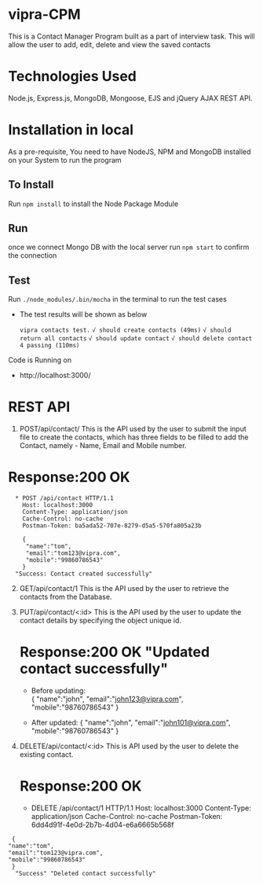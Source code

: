 # vipra-CPM
 This is a Contact Manager Program built as a part of interview task. This will allow the user to add, edit, delete and view the saved contacts

# Technologies Used
Node.js, Express.js, MongoDB, Mongoose, EJS and jQuery AJAX REST API.

# Installation in local
As a pre-requisite, You need to have NodeJS, NPM and MongoDB installed on your System to run the program

## To Install

Run `npm install` to install the Node Package Module

## Run

once we connect Mongo DB with the local server run `npm start` to confirm the connection

## Test

Run `./node_modules/.bin/mocha` in the terminal to run the test cases

 * The test results will be shown as below


    `vipra contacts test.`
    `√ should create contacts (49ms)`
    `√ should return all contacts`
    `√ should update contact`
    `√ should delete contact`
    ` 4 passing (110ms)`

Code is Running on 
+ http://localhost:3000/

# REST API
 1. POST/api/contact/
    This is the API used by the user to submit the input file to create the contacts, which has three fields to be filled to add the Contact, namely - Name, Email and Mobile number.
    
   # Response:200 OK
      * POST /api/contact HTTP/1.1
        Host: localhost:3000
        Content-Type: application/json
        Cache-Control: no-cache
        Postman-Token: ba5ada52-707e-8279-d5a5-570fa805a23b

        {
	     "name":"tom",
	     "email":"tom123@vipra.com",
	     "mobile":"99860786543"
        }
      "Success: Contact created successfully"  

 2. GET/api/contact/1
    This is the API used by the user to retrieve the contacts from the Database.

 3. PUT/api/contact/<:id>
    This is the API used by the user to update the contact details by specifying the object unique id.

    # Response:200 OK "Updated contact successfully"
       * Before updating:   
         {
	   "name":"john",
	   "email":"john123@vipra.com",
	   "mobile":"98760786543"
	  }
    
      * After updated:
         {
	    "name":"john",
	    "email":"john101@vipra.com",
	    "mobile":"98760786543"
	  } 
	  
   4. DELETE/api/contact/<:id>
      This is API used by the user to delete the existing contact.  

      
      # Response:200 OK
      
      * DELETE /api/contact/1 HTTP/1.1
        Host: localhost:3000
        Content-Type: application/json
        Cache-Control: no-cache
        Postman-Token: 6dd4d91f-4e0d-2b7b-4d04-e6a6665b568f

     {
	"name":"tom",
	"email":"tom123@vipra.com",
	"mobile":"99860786543"
     }
      "Success" "Deleted contact successfully"  
